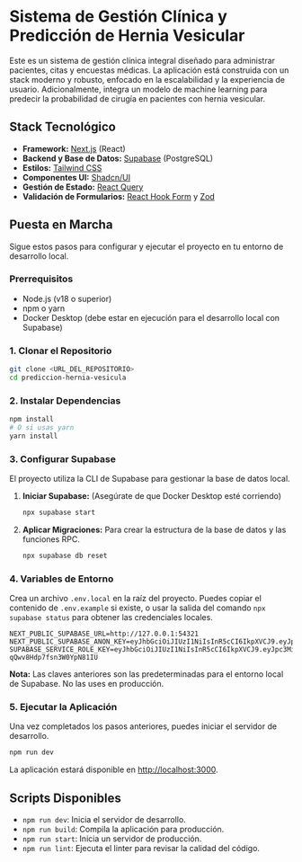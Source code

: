 # Sistema de Gestión Clínica y Predicción de Hernia Vesicular

Este es un sistema de gestión clínica integral diseñado para administrar pacientes, citas y encuestas médicas. La aplicación está construida con un stack moderno y robusto, enfocado en la escalabilidad y la experiencia de usuario. Adicionalmente, integra un modelo de machine learning para predecir la probabilidad de cirugía en pacientes con hernia vesicular.

## Stack Tecnológico

*   **Framework:** [Next.js](https://nextjs.org/) (React)
*   **Backend y Base de Datos:** [Supabase](https://supabase.io/) (PostgreSQL)
*   **Estilos:** [Tailwind CSS](https://tailwindcss.com/)
*   **Componentes UI:** [Shadcn/UI](https://ui.shadcn.com/)
*   **Gestión de Estado:** [React Query](https://tanstack.com/query/latest)
*   **Validación de Formularios:** [React Hook Form](https://react-hook-form.com/) y [Zod](https://zod.dev/)

## Puesta en Marcha

Sigue estos pasos para configurar y ejecutar el proyecto en tu entorno de desarrollo local.

### Prerrequisitos

- Node.js (v18 o superior)
- npm o yarn
- Docker Desktop (debe estar en ejecución para el desarrollo local con Supabase)

### 1. Clonar el Repositorio

```bash
git clone <URL_DEL_REPOSITORIO>
cd prediccion-hernia-vesicula
```

### 2. Instalar Dependencias

```bash
npm install
# O si usas yarn
yarn install
```

### 3. Configurar Supabase

El proyecto utiliza la CLI de Supabase para gestionar la base de datos local.

1.  **Iniciar Supabase:** (Asegúrate de que Docker Desktop esté corriendo)
    ```bash
    npx supabase start
    ```

2.  **Aplicar Migraciones:** Para crear la estructura de la base de datos y las funciones RPC.
    ```bash
    npx supabase db reset
    ```

### 4. Variables de Entorno

Crea un archivo `.env.local` en la raíz del proyecto. Puedes copiar el contenido de `.env.example` si existe, o usar la salida del comando `npx supabase status` para obtener las credenciales locales.

```env
NEXT_PUBLIC_SUPABASE_URL=http://127.0.0.1:54321
NEXT_PUBLIC_SUPABASE_ANON_KEY=eyJhbGciOiJIUzI1NiIsInR5cCI6IkpXVCJ9.eyJpc3MiOiJzdXBhYmFzZS1kZW1vIiwicm9sZSI6ImFub24iLCJleHAiOjE5ODM4MTI5OTZ9.CRXP1A7WOeoJeXxjNni43kdQwgnWNReilDMblYTn_I0
SUPABASE_SERVICE_ROLE_KEY=eyJhbGciOiJIUzI1NiIsInR5cCI6IkpXVCJ9.eyJpc3MiOiJzdXBhYmFzZS1kZW1vIiwicm9sZSI6InNlcnZpY2Vfcm9sZSIsImV4cCI6MTk4MzgxMjk5Nn0.EGIM96RAZx35lJzdJsyH-qQwv8Hdp7fsn3W0YpN81IU
```

**Nota:** Las claves anteriores son las predeterminadas para el entorno local de Supabase. No las uses en producción.

### 5. Ejecutar la Aplicación

Una vez completados los pasos anteriores, puedes iniciar el servidor de desarrollo.

```bash
npm run dev
```

La aplicación estará disponible en [http://localhost:3000](http://localhost:3000).

## Scripts Disponibles

- `npm run dev`: Inicia el servidor de desarrollo.
- `npm run build`: Compila la aplicación para producción.
- `npm run start`: Inicia un servidor de producción.
- `npm run lint`: Ejecuta el linter para revisar la calidad del código.
